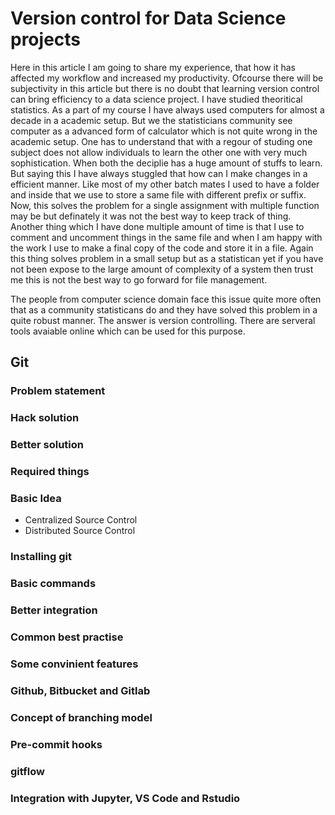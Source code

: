 # Version control for Data Science projects

Here in this article I am going to share my experience, that how it has affected my workflow and increased my productivity. Ofcourse there will be subjectivity in this article but there is no doubt that learning version control can bring efficiency to a data science project. I have studied theoritical statistics. As a part of my course I have always used computers for almost a decade in a academic setup. But we the statisticians community see computer as a advanced form of calculator which is not quite wrong in the academic setup. One has to understand that with a regour of studing one subject does not allow individuals to learn the other one with very much sophistication. When both the deciplie has a huge amount of stuffs to learn. But saying this I have always stuggled that how can I make changes in a efficient manner. Like most of my other batch mates I used to have a folder and inside that we use to store a same file with different prefix or suffix. Now, this solves the problem for a single assignment with multiple function may be but definately it was not the best way to keep track of thing. Another thing which I have done multiple amount of time is that I use to comment and uncomment things in the same file and when I am happy with the work I use to make a final copy of the code and store it in a file. Again this thing solves problem in a small setup but as a statistican yet if you have not been expose to the large amount of complexity of a system then trust me this is not the best way to go forward for file management. 

The people from computer science domain face this issue quite more often that as a community statisticans do and they have solved this problem in a quite robust manner. The answer is version controlling. There are serveral tools avaiable online which can be used for this purpose. 

## Git
### Problem statement
### Hack solution
### Better solution
### Required things
### Basic Idea
* Centralized Source Control
* Distributed Source Control
### Installing git
### Basic commands
### Better integration
### Common best practise
### Some convinient features
### Github, Bitbucket and Gitlab
### Concept of branching model
### Pre-commit hooks
### gitflow
### Integration with Jupyter, VS Code and Rstudio



<!--stackedit_data:
eyJoaXN0b3J5IjpbNzUwMzUzNjU1LDE1OTA4NzE3NTldfQ==
-->